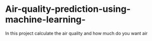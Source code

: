 # Air-quality-prediction-using-machine-learning-
In this project calculate the air quality and how much do you want air 
